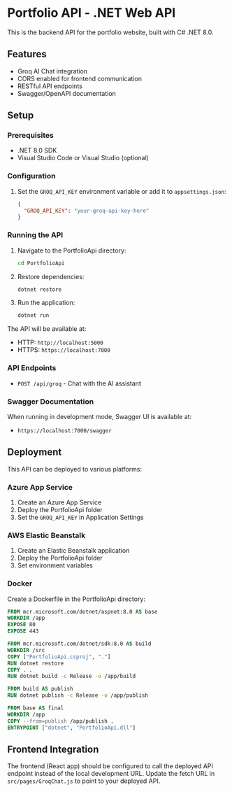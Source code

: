 # Portfolio API - .NET Web API

This is the backend API for the portfolio website, built with C# .NET 8.0.

## Features

- Groq AI Chat integration
- CORS enabled for frontend communication
- RESTful API endpoints
- Swagger/OpenAPI documentation

## Setup

### Prerequisites

- .NET 8.0 SDK
- Visual Studio Code or Visual Studio (optional)

### Configuration

1. Set the `GROQ_API_KEY` environment variable or add it to `appsettings.json`:
   ```json
   {
     "GROQ_API_KEY": "your-groq-api-key-here"
   }
   ```

### Running the API

1. Navigate to the PortfolioApi directory:
   ```bash
   cd PortfolioApi
   ```

2. Restore dependencies:
   ```bash
   dotnet restore
   ```

3. Run the application:
   ```bash
   dotnet run
   ```

The API will be available at:
- HTTP: `http://localhost:5000`
- HTTPS: `https://localhost:7000`

### API Endpoints

- `POST /api/groq` - Chat with the AI assistant

### Swagger Documentation

When running in development mode, Swagger UI is available at:
- `https://localhost:7000/swagger`

## Deployment

This API can be deployed to various platforms:

### Azure App Service
1. Create an Azure App Service
2. Deploy the PortfolioApi folder
3. Set the `GROQ_API_KEY` in Application Settings

### AWS Elastic Beanstalk
1. Create an Elastic Beanstalk application
2. Deploy the PortfolioApi folder
3. Set environment variables

### Docker
Create a Dockerfile in the PortfolioApi directory:
```dockerfile
FROM mcr.microsoft.com/dotnet/aspnet:8.0 AS base
WORKDIR /app
EXPOSE 80
EXPOSE 443

FROM mcr.microsoft.com/dotnet/sdk:8.0 AS build
WORKDIR /src
COPY ["PortfolioApi.csproj", "."]
RUN dotnet restore
COPY . .
RUN dotnet build -c Release -o /app/build

FROM build AS publish
RUN dotnet publish -c Release -o /app/publish

FROM base AS final
WORKDIR /app
COPY --from=publish /app/publish .
ENTRYPOINT ["dotnet", "PortfolioApi.dll"]
```

## Frontend Integration

The frontend (React app) should be configured to call the deployed API endpoint instead of the local development URL. Update the fetch URL in `src/pages/GroqChat.js` to point to your deployed API.
